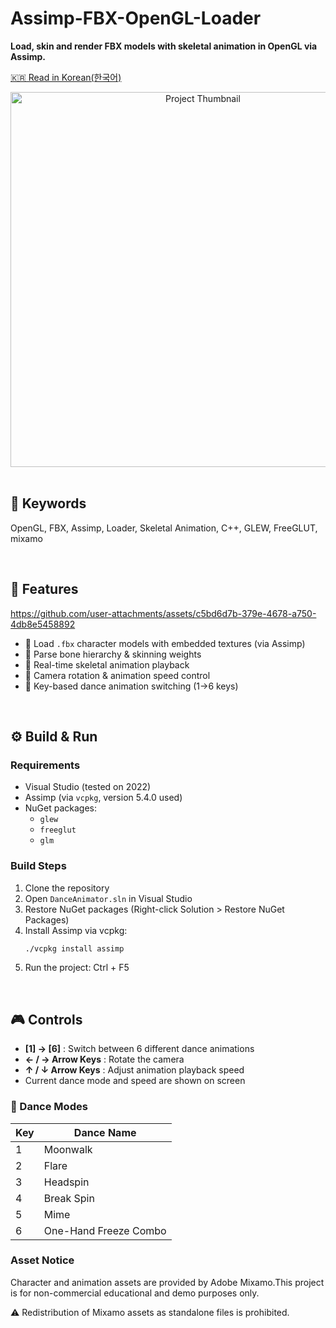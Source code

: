 # Assimp-FBX-OpenGL-Loader

**Load, skin and render FBX models with skeletal animation in OpenGL via Assimp.**

[🇰🇷 Read in Korean(한국어)](./README_KR.md)

<div align="center">
  <img src="https://github.com/user-attachments/assets/75c1f3c1-2bf7-458d-bd32-96314e74e6b5" alt="Project Thumbnail" width="600"/>
</div>


<br />

## 🔑 Keywords  
OpenGL, FBX, Assimp, Loader, Skeletal Animation, C++, GLEW, FreeGLUT, mixamo

<br />

## 🚀 Features

https://github.com/user-attachments/assets/c5bd6d7b-379e-4678-a750-4db8e5458892

- 🔹 Load `.fbx` character models with embedded textures (via Assimp)
- 🔹 Parse bone hierarchy & skinning weights
- 🔹 Real-time skeletal animation playback
- 🔹 Camera rotation & animation speed control
- 🔹 Key-based dance animation switching (1→6 keys)

<br />

## ⚙️ Build & Run

### Requirements
- Visual Studio (tested on 2022)
- Assimp (via `vcpkg`, version 5.4.0 used)
- NuGet packages:
  - `glew`
  - `freeglut`
  - `glm`

### Build Steps
1. Clone the repository
2. Open `DanceAnimator.sln` in Visual Studio
3. Restore NuGet packages (Right-click Solution > Restore NuGet Packages)
4. Install Assimp via vcpkg:
   ```bash
   ./vcpkg install assimp
    ```
5. Run the project: Ctrl + F5

<br />

## 🎮 Controls

- **[1] → [6]** : Switch between 6 different dance animations  
- **← / → Arrow Keys** : Rotate the camera  
- **↑ / ↓ Arrow Keys** : Adjust animation playback speed  
- Current dance mode and speed are shown on screen

### 🕺 Dance Modes

| Key | Dance Name              |
|-----|-------------------------|
| 1   | Moonwalk                |
| 2   | Flare                   |
| 3   | Headspin                |
| 4   | Break Spin              |
| 5   | Mime                    |
| 6   | One-Hand Freeze Combo   |


### Asset Notice

Character and animation assets are provided by Adobe Mixamo.This project is for non-commercial educational and demo purposes only.

⚠️ Redistribution of Mixamo assets as standalone files is prohibited.
